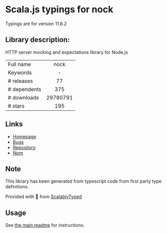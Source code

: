 
# Scala.js typings for nock

Typings are for version 11.8.2

## Library description:
HTTP server mocking and expectations library for Node.js

|                    |                 |
| ------------------ | :-------------: |
| Full name          | nock |
| Keywords           | - |
| # releases         | 77 |
| # dependents       | 375 |
| # downloads        | 29780791 |
| # stars            | 195 |

## Links
- [Homepage](https://github.com/nock/nock#readme)
- [Bugs](http://github.com/nock/nock/issues)
- [Repository](https://github.com/nock/nock)
- [Npm](https://www.npmjs.com/package/nock)
    


## Note
This library has been generated from typescript code from first party type definitions.

Provided with :purple_heart: from [ScalablyTyped](https://github.com/oyvindberg/ScalablyTyped)

## Usage
See [the main readme](../../readme.md) for instructions.


